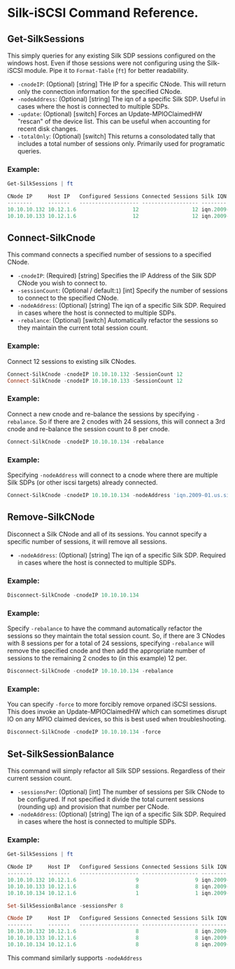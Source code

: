 # Silk-iSCSI Command Reference. 

## Get-SilkSessions
This simply queries for any existing Silk SDP sessions configured on the windows host. Even if those sessions were not configuring using the Silk-iSCSI module. Pipe it to `Format-Table` (`ft`) for better readability. 
* `-cnodeIP`: (Optional) [string] THe IP for a specific CNode. This will return only the connection information for the specified CNode. 
* `-nodeAddress`: (Optional) [string] The iqn of a specific Silk SDP. Useful in cases where the host is connected to multiple SDPs. 
* `-update`: (Optional) [switch] Forces an Update-MPIOClaimedHW "rescan" of the device list. This can be useful when accounting for recent disk changes. 
* `-totalOnly`: (Optional) [switch] This returns a consolodated tally that includes a total number of sessions only. Primarily used for programatic queries. 

 ### Example:
```PowerShell 
Get-SilkSessions | ft

CNode IP     Host IP   Configured Sessions Connected Sessions Silk IQN
--------     -------   ------------------- ------------------ --------
10.10.10.132 10.12.1.6                  12                 12 iqn.2009-01.us.silk:storage.sdp.12345602
10.10.10.133 10.12.1.6                  12                 12 iqn.2009-01.us.silk:storage.sdp.12345602
```

## Connect-SilkCnode
This command connects a specified number of sessions to a specified CNode. 

* `-cnodeIP`: (Required) [string] Specifies the IP Address of the Silk SDP CNode you wish to connect to. 
* `-sessionCount`: (Optional / default:`1`) [int] Specify the number of sessions to connect to the specified CNode.
* `-nodeAddress`: (Optional) [string] The iqn of a specific Silk SDP. Required in cases where the host is connected to multiple SDPs. 
* `-rebalance`: (Optional) [switch] Automatically refactor the sessions so they maintain the current total session count.

### Example:
Connect 12 sessions to existing silk CNodes. 
```PowerShell
Connect-SilkCnode -cnodeIP 10.10.10.132 -SessionCount 12
Connect-SilkCnode -cnodeIP 10.10.10.133 -SessionCount 12
 ```
### Example:
Connect a new cnode and re-balance the sessions by specifying `-rebalance`. So if there are 2 cnodes with 24 sessions, this will connect a 3rd cnode and re-balance the session count to 8 per cnode. 
```PowerShell 
Connect-SilkCnode -cnodeIP 10.10.10.134 -rebalance
```
### Example:
Specifying `-nodeAddress` will connect to a cnode where there are multiple Silk SDPs (or other iscsi targets) already connected. 
```PowerShell 
Connect-SilkCnode -cnodeIP 10.10.10.134 -nodeAddress 'iqn.2009-01.us.silk:storage.sdp.12345602'
```

## Remove-SilkCNode
Disconnect a Silk CNode and all of its sessions. You cannot specify a specific number of sessions, it will remove all sessions. 
* `-nodeAddress`: (Optional) [string] The iqn of a specific Silk SDP. Required in cases where the host is connected to multiple SDPs. 
### Example:
```PowerShell
Disconnect-SilkCnode -cnodeIP 10.10.10.134
```
### Example:
Specify `-rebalance` to have the command automatically refactor the sessions so they maintain the total session count. So, if there are 3 CNodes with 8 sessions per for a total of 24 sessions, specifying `-rebalance` will remove the specified cnode and then add the appropriate number of sessions to the remaining 2 cnodes to (in this example) 12 per. 
```PowerShell
Disconnect-SilkCnode -cnodeIP 10.10.10.134 -rebalance
```
### Example:
You can specify `-force` to more forcibly remove orpaned iSCSI sessions. This does invoke an Update-MPIOClaimedHW which can sometimes disrupt IO on any MPIO claimed devices, so this is best used when troubleshooting. 
```PowerShell
Disconnect-SilkCnode -cnodeIP 10.10.10.134 -force
```

## Set-SilkSessionBalance
This command will simply refactor all Silk SDP sessions. Regardless of their current session count.
* `-sessionsPer`: (Optional) [int] The number of sessions per Silk CNode to be configured. If not specified it divide the total current sessions (rounding up) and provision that number per CNode. 
* `-nodeAddress`: (Optional) [string] The iqn of a specific Silk SDP. Required in cases where the host is connected to multiple SDPs. 

### Example:
```PowerShell 
Get-SilkSessions | ft

CNode IP     Host IP   Configured Sessions Connected Sessions Silk IQN
--------     -------   ------------------- ------------------ --------
10.10.10.132 10.12.1.6                   9                  9 iqn.2009-01.us.silk:storage.sdp.12345602
10.10.10.133 10.12.1.6                   8                  8 iqn.2009-01.us.silk:storage.sdp.12345602
10.10.10.134 10.12.1.6                   1                  1 iqn.2009-01.us.silk:storage.sdp.12345602

Set-SilkSessionBalance -sessionsPer 8

CNode IP     Host IP   Configured Sessions Connected Sessions Silk IQN
--------     -------   ------------------- ------------------ --------
10.10.10.132 10.12.1.6                   8                  8 iqn.2009-01.us.silk:storage.sdp.12345602
10.10.10.133 10.12.1.6                   8                  8 iqn.2009-01.us.silk:storage.sdp.12345602
10.10.10.134 10.12.1.6                   8                  8 iqn.2009-01.us.silk:storage.sdp.12345602
```

This command similarly supports `-nodeAddress`